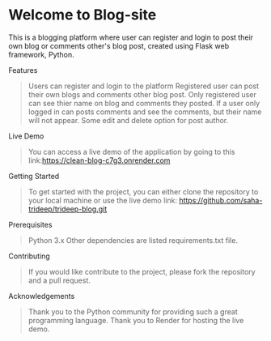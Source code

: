 # Welcome to Blog-site
This is a blogging platform where user can register and login to post their own blog or comments other's blog post, created using Flask web framework, Python.


Features
>   Users can register and login to the platform
>   Registered user can post their own blogs and comments other blog post.
>   Only registered user can see thier name on blog and comments they posted.
>   If a user only logged in can posts comments and see the comments, but their name will not appear.
>   Some edit and delete option for post author.


Live Demo
>   You can access a live demo of the application by going to this link:https://clean-blog-c7g3.onrender.com



Getting Started
>   To get started with the project, you can either clone the repository to your local machine or use the live demo link: 
https://github.com/saha-trideep/trideep-blog.git


Prerequisites 
>   Python 3.x
>   Other dependencies are listed requirements.txt file.



Contributing 
>   If you would like contribute to the project, please fork the repository and a pull request.



Acknowledgements
>   Thank you to the Python community for providing such a great programming language.
>   Thank you to Render for hosting the live demo.
